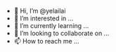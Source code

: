 - 👋 Hi, I’m @yelailai
- 👀 I’m interested in ...
- 🌱 I’m currently learning ...
- 💞️ I’m looking to collaborate on ...
- 📫 How to reach me ...

<!---
yelailai/yelailai is a ✨ special ✨ repository because its `README.md` (this file) appears on your GitHub profile.
You can click the Preview link to take a look at your changes.
--->
